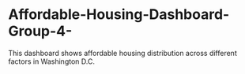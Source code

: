 # Affordable-Housing-Dashboard-Group-4-
This dashboard shows affordable housing distribution across different factors in Washington D.C.
